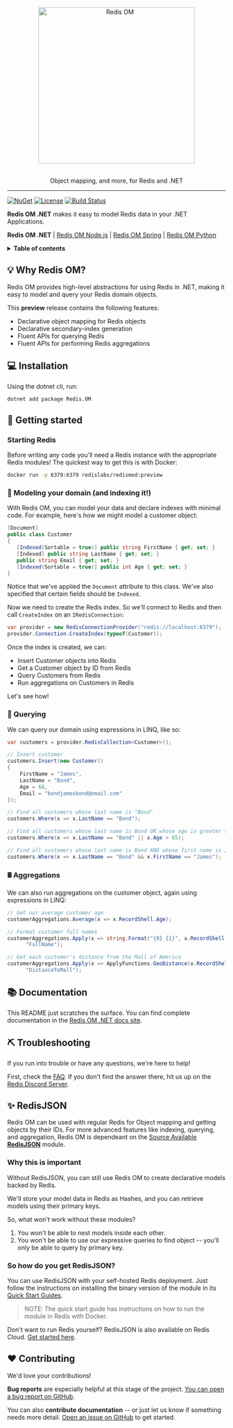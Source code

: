 <div align="center">
  <br/>
  <br/>
  <img width="360" src="images/logo.svg" alt="Redis OM" />
  <br/>
  <br/>
</div>

<p align="center">
    <p align="center">
        Object mapping, and more, for Redis and .NET
    </p>
</p>

---

[![NuGet](http://img.shields.io/nuget/v/Redis.OM.svg?style=flat-square)](https://www.nuget.org/packages/Redis.OM/)
[![License][license-image]][license-url]
[![Build Status][ci-svg]][ci-url]



**Redis OM .NET** makes it easy to model Redis data in your .NET Applications.

**Redis OM .NET** | [Redis OM Node.js][redis-om-js] | [Redis OM Spring][redis-om-spring] | [Redis OM Python][redis-om-python]

<details>
  <summary><strong>Table of contents</strong></summary>

<!-- START doctoc generated TOC please keep comment here to allow auto update -->
<!-- DON'T EDIT THIS SECTION, INSTEAD RE-RUN doctoc TO UPDATE -->

- [💡 Why Redis OM?](#-why-redis-om)
- [💻 Installation](#-installation)
- [🏁 Getting started](#-getting-started)
  - [Starting Redis](#starting-redis)
  - [📇 Modeling your domain (and indexing it!)](#-modeling-your-domain-and-indexing-it)
  - [🔎 Querying](#-querying)
  - [🖩 Aggregations](#-aggregations)
- [📚 Documentation](#-documentation)
- [⛏️ Troubleshooting](#-troubleshooting)
- [✨ RediSearch and RedisJSON](#-redisearch-and-redisjson)
  - [Why this is important](#why-this-is-important)
  - [So how do you get RediSearch and RedisJSON?](#so-how-do-you-get-redisearch-and-redisjson)
- [❤️ Contributing](#-contributing)

<!-- END doctoc generated TOC please keep comment here to allow auto update -->

</details>

## 💡 Why Redis OM?

Redis OM provides high-level abstractions for using Redis in .NET, making it easy to model and query your Redis domain objects.

This **preview** release contains the following features:

* Declarative object mapping for Redis objects
* Declarative secondary-index generation
* Fluent APIs for querying Redis
* Fluent APIs for performing Redis aggregations

## 💻 Installation

Using the dotnet cli, run:

```text
dotnet add package Redis.OM
```

## 🏁 Getting started

### Starting Redis

Before writing any code you'll need a Redis instance with the appropriate Redis modules! The quickest way to get this is with Docker:

```sh
docker run -p 6379:6379 redislabs/redismod:preview
```

### 📇 Modeling your domain (and indexing it!)

With Redis OM, you can model your data and declare indexes with minimal code. For example, here's how we might model a customer object:

```csharp
[Document]
public class Customer
{
   [Indexed(Sortable = true)] public string FirstName { get; set; }
   [Indexed] public string LastName { get; set; }
   public string Email { get; set; }
   [Indexed(Sortable = true)] public int Age { get; set; }
}
```

Notice that we've applied the `Document` attribute to this class. We've also specified that certain fields should be `Indexed`.

Now we need to create the Redis index. So we'll connect to Redis and then call `CreateIndex` on an `IRedisConnection`:


```csharp
var provider = new RedisConnectionProvider("redis://localhost:6379");
provider.Connection.CreateIndex(typeof(Customer));
```

Once the index is created, we can:

* Insert Customer objects into Redis
* Get a Customer object by ID from Redis
* Query Customers from Redis
* Run aggregations on Customers in Redis

Let's see how!

### 🔎 Querying

We can query our domain using expressions in LINQ, like so:

```csharp
var customers = provider.RedisCollection<Customer>();

// Insert customer
customers.Insert(new Customer()
{
    FirstName = "James",
    LastName = "Bond",
    Age = 68,
    Email = "bondjamesbond@email.com"
});

// Find all customers whose last name is "Bond"
customers.Where(x => x.LastName == "Bond");

// Find all customers whose last name is Bond OR whose age is greater than 65
customers.Where(x => x.LastName == "Bond" || x.Age > 65);

// Find all customers whose last name is Bond AND whose first name is James
customers.Where(x => x.LastName == "Bond" && x.FirstName == "James");
```

### 🖩 Aggregations

We can also run aggregations on the customer object, again using expressions in LINQ:

```csharp
// Get our average customer age
customerAggregations.Average(x => x.RecordShell.Age);

// Format customer full names
customerAggregations.Apply(x => string.Format("{0} {1}", x.RecordShell.FirstName, x.RecordShell.LastName),
      "FullName");

// Get each customer's distance from the Mall of America
customerAggregations.Apply(x => ApplyFunctions.GeoDistance(x.RecordShell.Home, -93.241786, 44.853816),
      "DistanceToMall");
```

## 📚 Documentation

This README just scratches the surface. You can find complete documentation in the [Redis OM .NET docs site](https://redis-developer.github.io/redis-om-dotnet).

## ⛏️ Troubleshooting

If you run into trouble or have any questions, we're here to help!

First, check the [FAQ](docs/faq.md). If you don't find the answer there,
hit us up on the [Redis Discord Server](http://discord.gg/redis).

## ✨ RedisJSON

Redis OM can be used with regular Redis for Object mapping and getting objects by their IDs. For more advanced features like indexing, querying, and aggregation, Redis OM is dependeant on the [Source Available](https://redis.com/wp-content/uploads/2019/09/redis-source-available-license.pdf) [**RedisJSON**](https://oss.redis.com/redisjson/) module.

### Why this is important

Without RedisJSON, you can still use Redis OM to create declarative models backed by Redis.

We'll store your model data in Redis as Hashes, and you can retrieve models using their primary keys.

So, what won't work without these modules?

1. You won't be able to nest models inside each other.
2. You won't be able to use our expressive queries to find object -- you'll only be able to query by primary key.

### So how do you get RedisJSON?

You can use RedisJSON with your self-hosted Redis deployment. Just follow the instructions on installing the binary version of the module in its [Quick Start Guides](https://oss.redis.com/redisjson/#download-and-running-binaries).

> NOTE: The quick start guide has instructions on how to run the module in Redis with Docker.

Don't want to run Redis yourself? RedisJSON is also available on Redis Cloud. [Get started here](https://redis.com/try-free/).

## ❤️ Contributing

We'd love your contributions!

**Bug reports** are especially helpful at this stage of the project. [You can open a bug report on GitHub](https://github.com/redis-developer/redis-developer-dotnet/issues/new).

You can also **contribute documentation** -- or just let us know if something needs more detail. [Open an issue on GitHub](https://github.com/redis-developer/redis-developer-dotnet/issues/new) to get started.

<!-- Logo -->
[Logo]: images/logo.svg

<!-- Badges -->

[ci-svg]: https://github.com/redis-developer/redis-developer-dotnet/actions/workflows/dotnet-core.yml/badge.svg
[ci-url]: https://github.com/redis-developer/redis-developer-dotnet/actions/workflows/dotnet-core.yml
[license-image]: https://img.shields.io/badge/License-BSD%203--Clause-blue.svg
[license-url]: LICENSE

<!-- Links -->

[redis-developer-website]: https://developer.redis.com
[redis-om-js]: https://github.com/redis-developer/redis-om-node
[redis-om-python]: https://github.com/redis-developer/redis-om-python
[redis-om-spring]: https://github.com/redis-developer/redis-om-spring
[redisearch-url]: https://oss.redis.com/redisearch/
[redis-json-url]: https://oss.redis.com/redisjson/
[pydantic-url]: https://github.com/samuelcolvin/pydantic
[ulid-url]: https://github.com/ulid/spec
